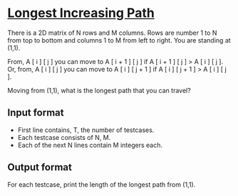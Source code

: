 # [Longest Increasing Path][link]

There is a 2D matrix of N rows and M columns. Rows are number 1 to N from top to bottom and columns 1 to M from left to right. You are standing at (1,1).

From, A [ i ] [ j ] you can move to A [ i + 1 ] [ j ] if A [ i + 1 ] [ j ] > A [ i ] [ j ]. Or, from, A [ i ] [ j ] you can move to A [ i ] [ j + 1 ] if A [ i ] [ j + 1 ] > A [ i ] [ j ].

Moving from (1,1), what is the longest path that you can travel?

## Input format

- First line contains, T, the number of testcases.
- Each testcase consists of N, M.
- Each of the next N lines contain M integers each.

## Output format

For each testcase, print the length of the longest path from (1,1).

[link]: https://www.hackerearth.com/practice/algorithms/dynamic-programming/2-dimensional/practice-problems/algorithm/longest-increasing-path-9/
